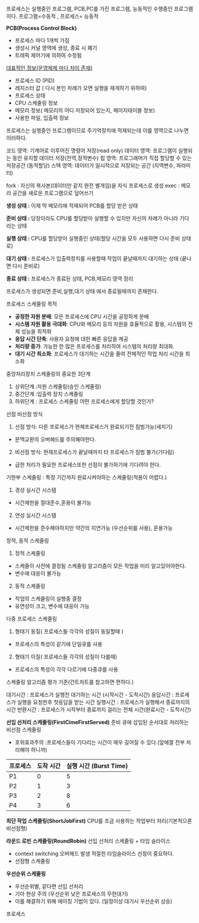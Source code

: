 프로세스는 실행중인 프로그램, PCB,PC를 가진 프로그렘, 능동적인 수행중인 프로그램이다.
프로그램=수동적 , 프로세스= 능동적

**PCB(Process Control Block)**
- 프로세스 마다 1개씩 가짐
- 생성시 커널 영역에 생성, 종료 시 폐기
- 트레픽 제어기에 의하여 수정됨

<u>대표적인 정보(운영체제 마다 차이 존재)</u>
- 프로세스 ID (PID)
- 레지스터 값 ( 다시 본인 차례가 오면 실행을 재개하기 위하여)
- 프로세스 상태
- CPU 스케줄링 정보
- 메모리 정보( 메모리의 어디 저장되어 있는지, 페이지테이블 정보)
- 사용한 파일, 입출력 정보

프로세스는 실행중인 프로그램이므로 주기억장치에 적재되는데
이를 영역으로 나누면 이러하다.

코드     영역: 기계어로 이루어진 명령어 저장(read only)
데이터 영역: 프로그램이 실행되는 동안 유지할 데이터 저장(전역,정적변수)
힙        영역: 프로그래머가 직접 할당할 수 있는 저장공간 (동적할당)
스텍     영역: 데이터가 일시적으로 저장되는 공간 (지역변수, 파라미터)



fork : 자신의 복사본(데이터만 같지 완전 별개임)을 자식 프로세스로 생성
exec : 메모리 공간을 새로운 프로그램으로 덮어쓰기   

**생성 상태 :** 이제 막 메모리에 적재되어 PCB를 할당 받은 상태

**준비 상태 :** 당장이라도 CPU를 할당받아 실행할 수 있지만 자신의 차례가 아니라 기다리는 상태

**실행 상태 :** CPU를 할당받아 실행중인 상태(할당 시간을 모두 사용하면 다시 준비 상태로)

**대기 상태 :** 프로세스가 입출력장치를 사용할때 작업이 끝날때까지 대기하는 상태 (끝나면 다시 준비로)

**종료 상태 :** 프로세스가 종료된 상태, PCB,메모리 영역 정리

프로세스가 생성되면 준비,실행,대기 상태 에서 종료될때까지 존재한다.

프로세스 스케줄링 목적
- **공정한 자원 분배**: 모든 프로세스에 CPU 시간을 공정하게 분배
- **시스템 자원 활용 극대화**: CPU와 메모리 등의 자원을 효율적으로 활용, 시스템의 전체 성능을 최적화
- **응답 시간 단축**: 사용자 요청에 대한 빠른 응답을 제공
- **처리량 증가**: 가능한 한 많은 프로세스를 처리하여 시스템의 처리량 최대화.
- **대기 시간 최소화**: 프로세스가 대기하는 시간을 줄여 전체적인 작업 처리 시간을 최소화

중앙처리장치 스케줄링의 중요한 3단계

1. 상위단계 :자원 스케줄링(승인 스케줄링)
2. 중간단계 :입출력 장치 스케줄링
3. 하위단계 : 프로세스 스케줄링 어떤 프로세스에게 할당할 것인가?

선점 비선점 방식
1. 선점 방식: 다른 프로세스가 현제프로세스가 완료되기전 침범가능(세치기)
- 문맥교환의 오버해드를 주의해야한다.

2. 비선점 방식: 현재프로세스가 끝날때까지 타 프로세스가 침범 불가(기다림)
- 급한 처리가 필요한 프로세스또한 선점이 불가하기에 기다려야 한다.

기한부 스케줄링 : 특정 기간까지 완료시켜야하는 스케줄링(적용이 어렵다.)
1. 경성 실시간 시스템 
- 시간제한을 절대준수,혼용이 불가능

2. 연성 실시간 시스템
- 시간제한을 준수해야하지만 약간의 지연가능 (우선순위를 사용), 혼용가능

정적, 동적 스케줄링
1. 정적 스케줄링
- 스케줄이 사전에 결정됨 스케줄링 알고리즘이 모든 작업을 미리 알고있어야한다.
- 변수에  대응이 불가능

2. 동적 스케줄링
- 작업의 스케줄링이 실행중 결정
- 유연성이 크고, 변수에 대응이 가능

다중 프로세스 스케줄링

1. 형태기 동질( 프로세스들 각각의 성질이 동일할때 )
- 프로세스의 특성이 같기에 단일큐를 사용

2. 형태기 이질( 프로세스들 각각의 성질이 다를때)
- 프로세스의 특성이 각각 다르기에 다중큐를 사용

스케줄링 알고리즘 평가 기준(간트차트를 참고하면 편하다.)

대기시간 : 프로세스가 실행전 대기하는 시간 (시작시간 - 도착시간)
응답시간 : 프로세스가 실행을 요청한후 첫응답을 받는 시간
실행시간 : 프로세스가 실행해서 종료까지의 시간
반환시간 : 프로세스가 시작부터 종료까지 걸리는 전체 시간(완료시간 - 도착시간)

**선입 선처리 스케줄링(FirstCimeFirstServed)**
준비 큐에 삽입된 순서대로 처리하는 비선점 스케줄링
- 호위효과주의 :프로세스들이 기다리는 시간이 매우 길어질 수 있다.(앞에껄 전부 처리해야 하니까)

|프로세스|도착 시간|실행 시간 (Burst Time)|
|---|---|---|
|P1|0|5|
|P2|1|3|
|P3|2|8|
|P4|3|6|



**최단 작업 스케줄링(ShortJobFirst)**
CPU를 조금 사용하는 작업부터 처리(기본적으론 비선점형)

**라운드 로빈 스케줄링(RoundRobin)**
선입 선처리 스케줄링 + 타임 슬라이스
- context switching 오버헤드 발생 적절한 타임슬라이스 선정이 중요하다.
- 선점형 스케줄링

**우선순위 스케줄링**
- 우선순위별, 같다면 선입 선처리 
- 기아 현상 주의 (우선순위 낮은 프로세스의 무한대기)
- 이를 해결하기 위해 에이징 기법이 있다. (일정이상 대기시 우선순위 상승)

프로세스